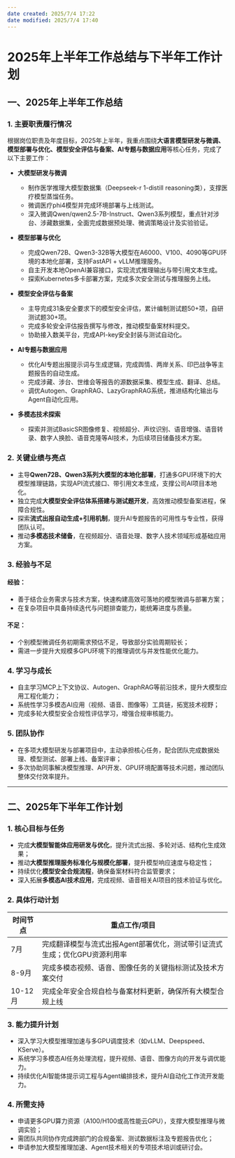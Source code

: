 ```yaml
---
date created: 2025/7/4 17:22
date modified: 2025/7/4 17:40
---
```

# 2025年上半年工作总结与下半年工作计划

## 一、2025年上半年工作总结

### 1. 主要职责履行情况

根据岗位职责及年度目标，2025年上半年，我重点围绕**大语言模型研发与微调、模型部署与优化、模型安全评估与备案、AI专题与数据应用**等核心任务，完成了以下主要工作：

- **大模型研发与微调**
	
	- 制作医学推理大模型数据集（Deepseek-r 1-distill reasoning类），支撑医疗模型蒸馏任务。
	- 微调医疗phi4模型并完成环境部署与上线测试。
	- 深入微调Qwen/qwen2.5-7B-Instruct、Qwen3系列模型，重点针对涉台、涉藏数据集，全面完成数据预处理、微调策略设计及实验验证。
		
- **模型部署与优化**
	
	- 完成Qwen72B、Qwen3-32B等大模型在A6000、V100、4090等GPU环境的本地化部署，支持FastAPI + vLLM推理服务。
	- 自主开发本地OpenAI兼容接口，实现流式推理输出与带引用文本生成。
	- 探索Kubernetes多卡部署方案，完成多次安全测试与推理服务上线。
		
- **模型安全评估与备案**
	
	- 主导完成31条安全要求下的模型安全评估，累计编制测试题50+项，自研测试题30+项。
	- 完成多轮安全评估报告撰写与修改，推动模型备案材料提交。
	- 协助接入数美平台，完成API-key安全封装与测试自动化。
		
- **AI专题与数据应用**
	
	- 优化AI专题出报提示词与生成逻辑，完成舆情、两岸关系、印巴战争等主题报告的自动生成。
	- 完成涉藏、涉台、世维会等报告的源数据采集、模型生成、翻译、总结。
	- 调优Autogen、GraphRAG、LazyGraphRAG系统，推进结构化输出与Agent自动化应用。
		
- **多模态技术探索**
	
	- 探索并测试BasicSR图像修复、视频超分、声纹识别、语音增强、语音转录、数字人换脸、语音克隆等AI技术，为后续项目储备技术方案。

### 2. 关键业绩与亮点

- 主导**Qwen72B、Qwen3系列大模型的本地化部署**，打通多GPU环境下的大模型推理链路，实现API流式接口、带引用文本生成，支撑公司AI项目本地化。
- 独立完成**大模型安全评估体系搭建与测试题开发**，高效推动模型备案进程，保障合规性。
- 探索**流式出报自动生成+引用机制**，提升AI专题报告的可用性与专业性，获得团队认可。
- 推动**多模态技术储备**，在视频超分、语音处理、数字人技术领域形成基础应用方案。

### 3. 经验与不足

#### 经验：

- 善于结合业务需求与技术方案，快速构建高效可落地的模型微调与部署方案；
- 在复杂项目中具备持续迭代与问题排查能力，能统筹进度与质量。

#### 不足：

- 个别模型微调任务初期需求预估不足，导致部分实验周期较长；
- 需进一步提升大规模多GPU环境下的推理调优与并发性能优化能力。

### 4. 学习与成长

- 自主学习MCP上下文协议、Autogen、GraphRAG等前沿技术，提升大模型应用工程化能力；
- 系统性学习多模态AI应用（视频、语音、图像等）工具链，拓宽技术视野；
- 完成多轮大模型安全合规性评估学习，增强合规审核能力。

### 5. 团队协作

- 在多项大模型研发与部署项目中，主动承担核心任务，配合团队完成数据处理、模型测试、部署上线、备案评审；
- 多次协助同事解决模型推理、API开发、GPU环境配置等技术问题，推动团队整体交付效率提升。

---

## 二、2025年下半年工作计划

### 1. 核心目标与任务

- 完成**大模型智能体应用研发与优化**，提升流式出报、多轮对话、结构化生成效果；
- 推动**大模型推理服务标准化与规模化部署**，提升模型响应速度与稳定性；
- 持续优化**模型安全合规流程**，确保备案材料符合监管要求；
- 深入拓展**多模态AI技术应用**，完成视频、语音相关AI项目的技术验证与优化。

### 2. 具体行动计划

| 时间节点   | 重点工作/项目                                   |
| ------ | ----------------------------------------- |
| 7月     | 完成翻译模型与流式出报Agent部署优化，测试带引证流式生成；优化GPU资源利用率 |
| 8-9月   | 完成多模态视频、语音、图像任务的关键指标测试及技术方案交付             |
| 10-12月 | 完成全年安全合规自检与备案材料更新，确保所有大模型合规上线             |

### 3. 能力提升计划

- 深入学习大模型推理加速与多GPU调度技术（如vLLM、Deepspeed、KServe）。
- 系统学习多模态AI任务处理流程，提升视频、语音、图像方向的开发与调优能力。
- 持续优化AI智能体提示词工程与Agent编排技术，提升AI自动化工作流开发能力。

### 4. 所需支持

- 申请更多GPU算力资源（A100/H100或高性能云GPU），支撑大模型推理与微调实验；
- 需团队共同协作完成跨部门的合规备案、测试数据标注及专题报告优化；
- 申请参加大模型推理加速、Agent技术相关的专项技术培训或研讨会。
	
